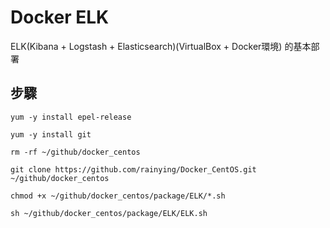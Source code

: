 # Docker ELK #

ELK(Kibana + Logstash + Elasticsearch)(VirtualBox + Docker環境) 的基本部署

## 步驟 ##

```
yum -y install epel-release
```

```
yum -y install git 
```

```
rm -rf ~/github/docker_centos
```

```
git clone https://github.com/rainying/Docker_CentOS.git ~/github/docker_centos
```

```
chmod +x ~/github/docker_centos/package/ELK/*.sh
```

```
sh ~/github/docker_centos/package/ELK/ELK.sh
```



